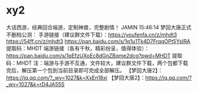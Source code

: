 # xy2 
大话西游，经典回合端游，定制神兽，完整剧情！
JAMIN  15:46:14
梦回大唐正式不删档公测：
手游链接（建议群文件下载）：https://youfenfa.cn/z/mhdt3
https://54ff.cn/z/mhdt3
https://pan.baidu.com/s/1q1u1Tk4D7FrqqOPt5YsIRA 
提取码：MHDT 
端游链接（各有千秋，精彩纷呈，值得体验）：https://pan.baidu.com/s/1qEfzUXoEc8dGnZBqme2dcg?pwd=MHDT 
提取码：MHDT 
注：端游与手游不互通，文件较大，建议群文件下载，两个包都下载完后，解压第一个包到当前目录即可完成全部解压。
【梦回大唐2】：https://jq.qq.com/?_wv=1027&k=XxEn18xi
【梦回大唐2】：https://jq.qq.com/?_wv=1027&k=rD4JA55S
